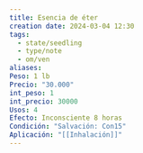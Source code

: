 ```yaml
---
title: Esencia de éter
creation date: 2024-03-04 12:30
tags:
  - state/seedling
  - type/note
  - om/ven
aliases: 
Peso: 1 lb
Precio: "30.000"
int_peso: 1
int_precio: 30000
Usos: 4
Efecto: Inconsciente 8 horas
Condición: "Salvación: Con15"
Aplicación: "[[Inhalación]]"
---
```


